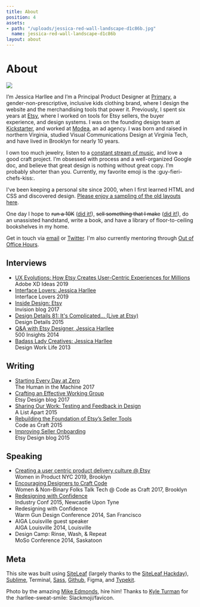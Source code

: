 ```yaml
---
title: About
position: 4
assets:
- path: "/uploads/jessica-red-wall-landscape-d1c86b.jpg"
  name: jessica-red-wall-landscape-d1c86b
layout: about
---
```


<h1 class="jh-screenreader-only">About</h1>

<div class="jh-text-cms__img jh-text-cms__img--full-width">
	<img src="/uploads/jessica-red-wall-landscape-d1c86b.jpg">
</div>

I’m Jessica Harllee and I’m a Principal Product Designer at [Primary](http://www.primary.com), a gender-non-prescriptive, inclusive kids clothing brand, where I design the website and the merchandising tools that power it. Previously, I spent six years at [Etsy](http://www.etsy.com/people/harllee), where I worked on tools for Etsy sellers, the buyer experience, and design systems. I was on the founding design team at [Kickstarter](http://www.kickstarter.com/profile/harllee), and worked at [Modea](http://www.modea.com), an ad agency. I was born and raised in northern Virginia, studied Visual Communications Design at Virginia Tech, and have lived in Brooklyn for nearly 10 years.

I own too much jewelry, listen to a [constant stream of music](https://open.spotify.com/user/jessicaharllee), and love a good craft project. I’m obsessed with process and a well-organized Google doc, and believe that great design is nothing without great copy. I’m probably shorter than you. Currently, my favorite emoji is the :guy-fieri-chefs-kiss:.

I've been keeping a personal site since 2000, when I first learned HTML and CSS and discovered design. [Please enjoy a sampling of the old layouts here](http://jessicaharllee.com/archives).

One day I hope to ~~run a 10K~~ ([did it!](http://jessicaharllee.com/notes/balance)), ~~sell something that I make~~ ([did it!](http://jessicaharllee.com/notes/emoji-embroidery-a-post-mortem/)), do an unassisted handstand, write a book, and have a library of floor-to-ceiling bookshelves in my home.

Get in touch via [email](mailto:jessica.harllee@gmail.com) or [Twitter](http://twitter.com/harllee). I'm also currently mentoring through [Out of Office Hours](https://www.outofofficehours.com).

<div class="jh-grid jh-m-t-3 jh-m-b-3">
	<div class="jh-grid__col--md--6">
		<h2>Interviews</h2>
		<ul class="jh-list--unstyled jh-body-accent">
			<li><a href="https://xd.adobe.com/ideas/perspectives/interviews/etsy-ux-drives-customer-centric-experiences-case-study/">UX Evolutions: How Etsy Creates User-Centric Experiences for Millions</a><br>Adobe XD Ideas 2019</li>	
			<li><a href="https://interfacelovers.com/interviews/jessica-harllee">Interface Lovers: Jessica Harllee</a><br>Interface Lovers 2019</li>
			<li><a href="https://www.invisionapp.com/inside-design/inside-design-etsy/">Inside Design: Etsy</a><br>Invision blog 2017</li>
			<li><a href="http://spec.fm/podcasts/design-details/21184">Design Details 81: It's Complicated... (Live at Etsy)</a><br>Design Details 2015</li>
			<li><a href="http://www.500.co/qa-jessicaharllee-warmgun/">Q&A with Etsy Designer, Jessica Harllee</a><br>500 Insights 2014</li>
			<li><a href="http://www.designworklife.com/2013/12/11/interview-with-product-designer-jessica-harllee/">Badass Lady Creatives: Jessica Harllee</a><br>Design Work Life 2013</li>
		</ul>
	</div>
	<div class="jh-grid__col--md--6 jh-m-l-md-4">
		<h2>Writing</h2>
		<ul class="jh-list--unstyled jh-body-accent">
			<li><a href="https://superyesmore.com/starting-every-day-at-zero-6666a0b5027ff6cd53a44b9ff4655b3f">Starting Every Day at Zero</a><br>The Human in the Machine 2017</li>
			<li><a href="https://medium.com/etsy-design/crafting-an-effective-working-group-da77bded3aaf">Crafting an Effective Working Group</a><br>Etsy Design blog 2017</li>
			<li><a href="http://alistapart.com/article/sharing-our-work-testing-feedback-in-design">Sharing Our Work: Testing and Feedback in Design</a><br>A List Apart 2015</li>
			<li><a href="https://codeascraft.com/2015/02/05/rebuilding-the-foundation-of-etsy-seller-tools/">Rebuilding the Foundation of Etsy’s Seller Tools</a><br>Code as Craft 2015</li>
			<li><a href="http://etsydesign.com/news/improving-our-seller-onboarding/">Improving Seller Onboarding</a><br>Etsy Design blog 2015</li>
		</ul>
	</div>
	<div class="jh-grid__col--md--6">
		<h2>Speaking</h2>
		<ul class="jh-list--unstyled jh-body-accent">
			<li><a href="https://www.eventbrite.com/e/creating-a-user-centric-product-delivery-culture-etsy-tickets-59412583637">Creating a user centric product delivery culture @ Etsy</a><br>Women in Product NYC 2019, Brooklyn</li>
			<li><a href="https://codeascraft.com/speakers/womenby-tech-lightning-talks/">Encouraging Designers to Craft Code</a><br>Women & Non-Binary Folks Talk Tech @ Code as Craft 2017, Brooklyn</li>
			<li><a href="https://vimeo.com/industryconf">Redesigning with Confidence</a><br>Industry Conf 2015, Newcastle Upon Tyne</li>
			<li>Redesigning with Confidence<br>Warm Gun Design Conference 2014, San Francisco</li>
			<li>AIGA Louisville guest speaker<br>AIGA Louisville 2014, Louisville</li>
			<li>Design Camp: Rinse, Wash, & Repeat<br>MoSo Conference 2014, Saskatoon</li>
		</ul>
	</div>
</div>


## Meta

This site was built using [SiteLeaf](http://siteleaf.com) (largely thanks to the [SiteLeaf Hackday](http://jessicaharllee.com/notes/a-redesign-with-siteleaf)), [Sublime](http://www.sublimetext.com), Terminal, [Sass](http://sass-lang.com), [Github](https://github.com/harllee), Figma, and [Typekit](http://typekit.com).

Photo by the amazing [Mike Edmonds](http://www.edmonds.photo), hire him! Thanks to [Kyle Turman](http://turman.co) for the :harllee-sweat-smile: Slackmoji/favicon.
